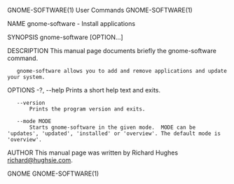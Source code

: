 GNOME-SOFTWARE(1)                                                                               User Commands                                                                               GNOME-SOFTWARE(1)



NAME
       gnome-software - Install applications

SYNOPSIS
       gnome-software [OPTION...]

DESCRIPTION
       This manual page documents briefly the gnome-software command.

       gnome-software allows you to add and remove applications and update your system.

OPTIONS
       -?, --help
           Prints a short help text and exits.

       --version
           Prints the program version and exits.

       --mode MODE
           Starts gnome-software in the given mode.  MODE can be 'updates', 'updated', 'installed' or 'overview'. The default mode is 'overview'.

AUTHOR
       This manual page was written by Richard Hughes <richard@hughsie.com>.



GNOME                                                                                                                                                                                       GNOME-SOFTWARE(1)
